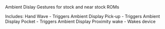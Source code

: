 Ambient Dislay Gestures for stock and near stock ROMs

Includes:
Hand Wave - Triggers Ambient Display
Pick-up - Triggers Ambient Display
Pocket - Triggers Ambient Display
Proximity wake - Wakes device
